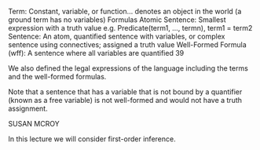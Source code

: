 ﻿Term: Constant, variable, or function… denotes an object in the world (a ground term has no variables)
Formulas
Atomic Sentence: Smallest expression with a truth value
e.g. Predicate(term1, …, termn), term1 = term2 
Sentence: An atom, quantified sentence with variables, or complex sentence using connectives; assigned a truth value
Well-Formed Formula (wff): A sentence where all variables are quantified
39

We also defined the legal expressions of the language including the terms and the well-formed formulas.

Note that a sentence that has a variable that is not bound by a quantifier (known as a free variable) is not well-formed and would not have a truth assignment.


SUSAN MCROY

In this lecture we will consider first-order inference.